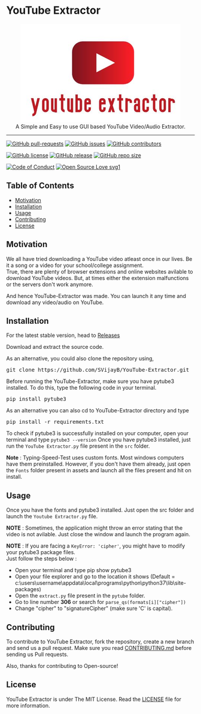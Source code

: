 # YouTube Extractor

<p align="center">
    <img src="assets/images/Logo.JPG" alt="Logo" border="0">
    <br>A Simple and Easy to use GUI based YouTube Video/Audio Extractor.
</p>

---

[![GitHub pull-requests](https://img.shields.io/github/issues-pr/SVijayB/YouTube-Extractor.svg)](https://github.com/SVijayB/YouTube-Extractor/pulls)
[![GitHub issues](https://img.shields.io/github/issues/SVijayB/YouTube-Extractor.svg)](https://github.com/SVijayB/YouTube-Extractor/issues)
[![GitHub contributors](https://img.shields.io/github/contributors/SVijayB/YouTube-Extractor.svg)](https://github.com/SVijayB/YouTube-Extractor/graphs/contributors)

[![GitHub license](https://img.shields.io/github/license/SVijayB/YouTube-Extractor.svg)](https://github.com/SVijayB/YouTube-Extractor/blob/master/LICENSE)
[![GitHub release](https://img.shields.io/github/release/SVijayB/YouTube-Extractor.svg)](https://github.com/SVijayB/YouTube-Extractor/releases) 
[![GitHub repo size](https://img.shields.io/github/repo-size/SVijayB/YouTube-Extractor)](https://github.com/SVijayB/YouTube-Extractor)

[![Code of Conduct](https://img.shields.io/badge/code%20of-conduct-ff69b4.svg?style=flat)](https://github.com/SVijayB/YouTube-Extractor/blob/master/.github/CODE_OF_CONDUCT.md)
[![Open Source Love svg1](https://img.shields.io/static/v1?label=Open&message=Source%20%E2%9D%A4%EF%B8%8F&color=blueviolet)](https://github.com/SVijayB/YouTube-Extractor/blob/master/.github/CONTRIBUTING.md)

## Table of Contents

- [Motivation](#Motivation)
- [Installation](Installation)
- [Usage](#Usage)
- [Contributing](#Contributing)
- [License](#License)

## Motivation

We all have tried downloading a YouTube video atleast once in our lives. Be it a song or a video for your school/college assignment. <br>
True, there are plenty of browser extensions and online websites avilable to download YouTube videos. But, at times either the extension malfunctions or the servers don't work anymore. 

And hence YouTube-Extractor was made. You can launch it any time and download any video/audio on YouTube.

## Installation

For the latest stable version, head to [Releases](https://github.com/SVijayB/YouTube-Extractor/releases)

Download and extract the source code.

As an alternative, you could also clone the repository using,

<pre>
git clone https://github.com/SVijayB/YouTube-Extractor.git
</pre>

Before running the YouTube-Extractor, make sure you have pytube3 installed. To do this, type the following code in your terminal.

<pre>
pip install pytube3
</pre>

As an alternative you can also cd to YouTube-Extractor directory and type 

<pre>
pip install -r requirements.txt
</pre>

To check if pytube3 is successfully installed on your computer, open your terminal and type `pytube3 --version`
Once you have pytube3 installed, just run the `YouTube Extractor.py` file present in the `src` folder.

**Note** : Typing-Speed-Test uses custom fonts. Most windows computers have them preinstalled. However, if you don't have them already, just open the `Fonts` folder present in assets and launch all the files present and hit on install.

## Usage

Once you have the fonts and pytube3 installed. Just open the src folder and launch the `Youtube Extractor.py` file. 

**NOTE** : Sometimes, the application might throw an error stating that the video is not avilable. Just close the window and launch the program again.

**NOTE** : If you are facing a `KeyError: 'cipher'`, you might have to modify your pytube3 package files.<br>
Just follow the steps below : <br>
- Open your terminal and type pip show pytube3
- Open your file explorer and go to the location it shows (Default = c:\users\username\appdata\local\programs\python\python37\lib\site-packages)
- Open the `extract.py` file present in the `pytube` folder.
- Go to line number **306** or search for `parse_qs(formats[i]["cipher"])`
- Change "cipher" to "signatureCipher" (make sure 'C' is capital).

## Contributing 

To contribute to YouTube Extractor, fork the repository, create a new branch and send us a pull request. Make sure you read [CONTRIBUTING.md](https://github.com/SVijayB/YouTube-Extractor/blob/master/.github/CONTRIBUTING.md) before sending us Pull requests. 

Also, thanks for contributing to Open-source!

## License 

YouTube Extractor is under The MIT License. Read the [LICENSE](https://github.com/SVijayB/YouTube-Extractor/blob/master/LICENSE) file for more information.
